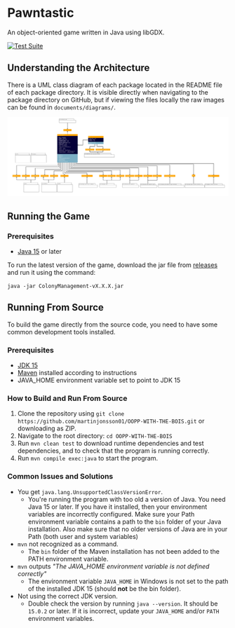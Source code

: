 # Pawntastic
An object-oriented game written in Java using libGDX.

<!-- Badge showing test suite status -->
[![Test Suite](https://github.com/martinjonsson01/OOPP-WITH-THE-BOIS/actions/workflows/test.yml/badge.svg?branch=master)](https://github.com/martinjonsson01/OOPP-WITH-THE-BOIS/actions/workflows/test.yml)

## Understanding the Architecture
There is a UML class diagram of each package located in the README file of each package directory. It is visible directly when navigating to the package directory on GitHub, but if viewing the files locally the raw images can be found in `documents/diagrams/`.

![com.thebois package class diagram](documents/diagrams/com.thebois.jpg "com.thebois package class diagram")

## Running the Game

### Prerequisites

* [Java 15](https://jdk.java.net/archive/) or later

To run the latest version of the game, download the jar file from [releases](https://github.com/martinjonsson01/OOPP-WITH-THE-BOIS/releases/) and run it using the command:
```terminal
java -jar ColonyManagement-vX.X.X.jar
```

## Running From Source

To build the game directly from the source code, you need to have some common development tools installed.

### Prerequisites

* [JDK 15](https://jdk.java.net/archive/)
* [Maven](http://maven.apache.org/install.html) installed according to instructions
* JAVA_HOME environment variable set to point to JDK 15

### How to Build and Run From Source

1. Clone the repository using `git clone https://github.com/martinjonsson01/OOPP-WITH-THE-BOIS.git` or downloading as ZIP.
2. Navigate to the root directory: `cd OOPP-WITH-THE-BOIS`
3. Run `mvn clean test` to download runtime dependencies and test dependencies, and to check that the program is running correctly.
4. Run `mvn compile exec:java` to start the program.

### Common Issues and Solutions
* You get `java.lang.UnsupportedClassVersionError`.
  * You're running the program with too old a version of Java. You need Java 15 or later. If you have it installed, then your environment variables are incorrectly configured. Make sure your Path environment variable contains a path to the `bin` folder of your Java installation. Also make sure that no older versions of Java are in your Path (both user and system variables)
* `mvn` not recognized as a command.
  * The `bin` folder of the Maven installation has not been added to the PATH environment variable.
* `mvn` outputs *"The JAVA_HOME environment variable is not defined correctly"*
  * The environment variable `JAVA_HOME` in Windows is not set to the path of the installed JDK 15 (should **not** be the bin folder).
* Not using the correct JDK version.
  * Double check the version by running `java --version`. It should be `15.0.2` or later. If it is incorrect, update your `JAVA_HOME` and/or `PATH` environment variables.